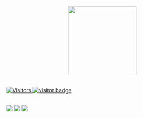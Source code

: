 <!--
**rodrigobrauber/rodrigobrauber** is a ✨ _special_ ✨ repository because its `README.md` (this file) appears on your GitHub profile.
Here are some ideas to get you started:
- 🔭 I’m currently working on ...
- 🌱 I’m currently learning ...
- 👯 I’m looking to collaborate on ...
- 🤔 I’m looking for help with ...
- 💬 Ask me about ...
- 📫 How to reach me: ...
- 😄 Pronouns: ...
- ⚡ Fun fact: ...
-->




<div align="center">
  <a href="https://github.com/rodrigobrauber">
  <img height="180em" src="https://github-readme-stats.vercel.app/api?username=rodrigobrauber&show_icons=true&theme=dracula&include_all_commits=true&count_private=true"/>
<!--   <img height="180em" src="https://github-readme-stats.vercel.app/api/top-langs/?username=rodrigobrauber&layout=compact&langs_count=7&theme=dracula"/> -->
</div> 
  <br> 
  
![Visitors](https://api.visitorbadge.io/api/visitors?path=rodrigobrauber%2Frodrigobrauber&labelColor=%2337d67a&countColor=%23263759)
![visitor badge](https://visitor-badge.glitch.me/badge?page_id=rodrigobrauber.rodrigobrauber)
  

  <br>
<div> 
  <a href="https://instagram.com/rodrigobrauber" target="_blank"><img src="https://img.shields.io/badge/-Instagram-%23E4405F?style=for-the-badge&logo=instagram&logoColor=white" target="_blank"></a>
  <a href = "mailto:rodrigo_rauber@hotmail.com.com"><img src="https://img.shields.io/badge/-Gmail-%23333?style=for-the-badge&logo=gmail&logoColor=white" target="_blank"></a>
  <a href="https://www.linkedin.com/in/rodrigo-rauber-77072a104" target="_blank"><img src="https://img.shields.io/badge/-LinkedIn-%230077B5?style=for-the-badge&logo=linkedin&logoColor=white" target="_blank"></a> 
</div>

